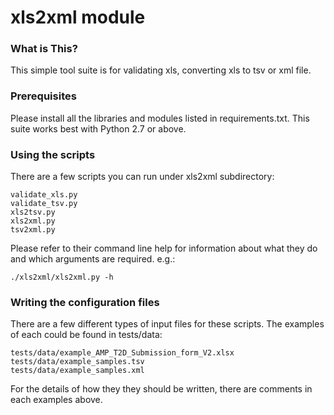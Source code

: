 xls2xml module
==============

### What is This?
This simple tool suite is for validating xls, converting xls to tsv or xml file.

### Prerequisites
Please install all the libraries and modules listed in requirements.txt. This suite works best with Python 2.7 or above.

### Using the scripts
There are a few scripts you can run under xls2xml subdirectory:
```commandline
validate_xls.py
validate_tsv.py
xls2tsv.py
xls2xml.py
tsv2xml.py
```
Please refer to their command line help for information about what they do and which arguments are required. e.g.:
```commandline
./xls2xml/xls2xml.py -h
```

### Writing the configuration files
There are a few different types of input files for these scripts. The examples of each could be found in tests/data:
```commandline
tests/data/example_AMP_T2D_Submission_form_V2.xlsx
tests/data/example_samples.tsv
tests/data/example_samples.xml
```
For the details of how they they should be written, there are comments in each examples above.